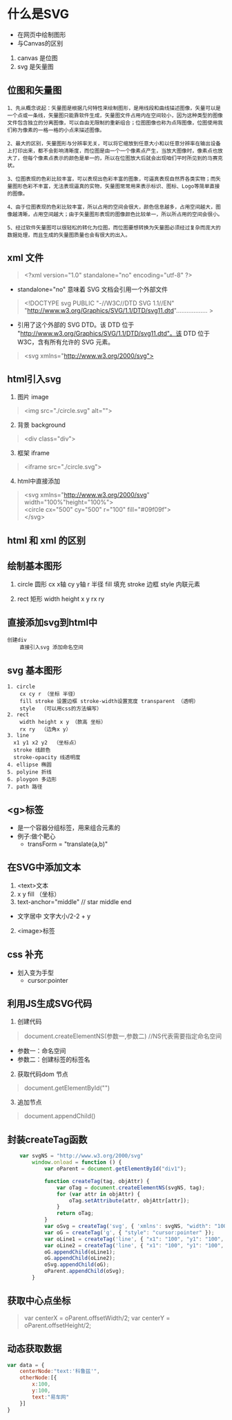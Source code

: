 # 什么是SVG
+ 在网页中绘制图形
+ 与Canvas的区别
 1. canvas 是位图
 2. svg 是矢量图
## 位图和矢量图
    1、先从概念说起：矢量图是根据几何特性来绘制图形，是用线段和曲线描述图像，矢量可以是一个点或一条线，矢量图只能靠软件生成，矢量图文件占用内在空间较小，因为这种类型的图像文件包含独立的分离图像，可以自由无限制的重新组合；位图图像也称为点阵图像，位图使用我们称为像素的一格一格的小点来描述图像。

    2、最大的区别，矢量图形与分辨率无关，可以将它缩放到任意大小和以任意分辨率在输出设备上打印出来，都不会影响清晰度，而位图是由一个一个像素点产生，当放大图像时，像素点也放大了，但每个像素点表示的颜色是单一的，所以在位图放大后就会出现咱们平时所见到的马赛克状。

    3、位图表现的色彩比较丰富，可以表现出色彩丰富的图象，可逼真表现自然界各类实物；而矢量图形色彩不丰富，无法表现逼真的实物，矢量图常常用来表示标识、图标、Logo等简单直接的图像。

    4、由于位图表现的色彩比较丰富，所以占用的空间会很大，颜色信息越多，占用空间越大，图像越清晰，占用空间越大；由于矢量图形表现的图像颜色比较单一，所以所占用的空间会很小。

    5、经过软件矢量图可以很轻松的转化为位图，而位图要想转换为矢量图必须经过复杂而庞大的数据处理，而且生成的矢量图质量也会有很大的出入。

## xml 文件
> \<?xml version="1.0" standalone="no" encoding="utf-8" ?>
+ standalone="no" 意味着 SVG 文档会引用一个外部文件
> \<!DOCTYPE svg PUBLIC "-//W3C//DTD SVG 1.1//EN" "http://www.w3.org/Graphics/SVG/1.1/DTD/svg11.dtd".................. >
+ 引用了这个外部的 SVG DTD。该 DTD 位于 "http://www.w3.org/Graphics/SVG/1.1/DTD/svg11.dtd"。该 DTD 位于 W3C，含有所有允许的 SVG 元素。
> \<svg xmlns="http://www.w3.org/2000/svg">

## html引入svg
1. 图片 image
 > \<img src="./circle.svg" alt="">
2.  背景 background 
 > \<div class="div"></div>
3.  框架 iframe
 > \<iframe src="./circle.svg"></iframe>
4. html中直接添加
 >  \<svg xmlns="http://www.w3.org/2000/svg" width="100%"height="100%"> 
 >  <br>\<circle cx="500" cy="500" r="100" fill="#09f09f"></circle> <br>
 >  \</svg>
## html 和 xml 的区别

## 绘制基本图形
1. circle 圆形
    cx x轴
    cy y轴
    r   半径
    fill 填充
    stroke 边框
    style 内联元素

2. rect 矩形
    width height
    x y
    rx ry
## 直接添加svg到html中
    创建div
        直接引入svg 添加命名空间

## svg 基本图形
    1. circle
        cx cy r （坐标 半径）
        fill stroke 设置边框 stroke-width设置宽度 transparent （透明）
        style  （可以用css的方法编写）
    2. rect 
        width height x y （款高 坐标）
        rx ry  （边角x y）
    3. line
      x1 y1 x2 y2  （坐标点）
      stroke 线颜色
      stroke-opacity 线透明度
    4. ellipse 椭圆
    5. polyine 折线
    6. ploygon 多边形
    7. path 路径

## \<g>标签
+ 是一个容器分组标签，用来组合元素的
+ 例子:做个靶心
    + transForm = "translate(a,b)"


## 在SVG中添加文本
1. \<text>文本
  1. x y fill （坐标）
  2. text-anchor="middle"
    // star middle end
 - 文字居中 文字大小/2-2 + y
2. \<image>标签

## css 补充
- 划入变为手型
    - cursor:pointer

## 利用JS生成SVG代码
1. 创建代码
> document.createElementNS(参数一,参数二)  //NS代表需要指定命名空间
+ 参数一：命名空间
+ 参数二：创建标签的标签名
2. 获取代码dom 节点
> document.getElementById("")
3. 追加节点
> document.appendChild()


## 封装createTag函数
~~~javascript
    var svgNS = "http://www.w3.org/2000/svg"
        window.onload = function () {
            var oParent = document.getElementById("div1");

            function createTag(tag, objAttr) {
                var oTag = document.createElementNS(svgNS, tag);
                for (var attr in objAttr) {
                    oTag.setAttribute(attr, objAttr[attr]);
                }
                return oTag;
            }
            var oSvg = createTag('svg', { 'xmlns': svgNS, "width": "100%", "height": "100%" })
            var oG = createTag('g', { "style": "cursor:pointer" });
            var oLine1 = createTag('line', { "x1": "100", "y1": "100", "x2": "390", "y2": "200", "stroke": "#ccc", "stroke-width": "1" })
            var oLine2 = createTag('line', { "x1": "100", "y1": "100", "x2": "390", "y2": "200", "stroke": "transparent", "stroke-width": "10" })
            oG.appendChild(oLine1);
            oG.appendChild(oLine2);
            oSvg.appendChild(oG);
            oParent.appendChild(oSvg);
        }
~~~

## 获取中心点坐标
> var centerX = oParent.offsetWidth/2;
> var centerY = oParent.offsetHeight/2;

## 动态获取数据
~~~JavaScript
var data = {
    centerNode:"text:'科鲁兹'",
    otherNode:[{
        x:100,
        y:100,
        text:"易车网"
    }]
}
~~~